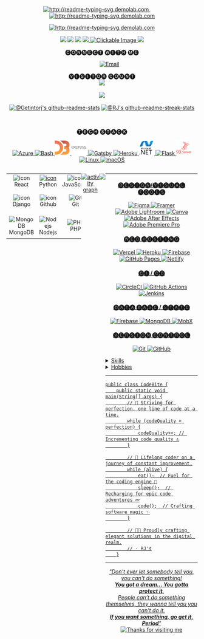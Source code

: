 <p align="center">
    <a href="http://jrohit.com.np" target="_blank">
        <img alt="http://readme-typing-svg.demolab.com" width="150" src="https://github.com/getintorj/getintorj/blob/master/2.png?raw=true">
    </a>
    &nbsp;&nbsp;&nbsp;&nbsp;&nbsp;&nbsp;&nbsp; <!-- Adjust the number of non-breaking spaces as needed -->
    <a href="http://jrohit.com.np" target="_blank">
        <img alt="http://readme-typing-svg.demolab.com" width="150" src="https://storage.googleapis.com/media.helloumi.com/125042/channels/FJ3DZITWCY268043HGFACIP9CFUA9XM6.gif">
    </a>
</p>






<p align="center">
    <a href="http://jrohit.com.np" target="_blank">
        <img alt="http://readme-typing-svg.demolab.com" width="150" src="https://storage.googleapis.com/media.helloumi.com/125042/channels/FJ3DZITWCY268043HGFACIP9CFUA9XM6.gif">
    </a>
                                                                                             
<p align="center">
<img src="https://user-images.githubusercontent.com/73097560/115834477-dbab4500-a447-11eb-908a-139a6edaec5c.gif">


<img src="https://readme-typing-svg.demolab.com?font=Architects+Daughter&amp;color=green&amp;size=15&amp;lines=¦+રોહિત+¦&&%20Code&center=true&width=440&height=18&vCenter=true&pause=1000&size=13" />


<img src="https://readme-typing-svg.demolab.com?font=Architects+Daughter&amp;color=ff0000&amp;size=15&amp;lines=।।+तप+त्याग+तांडव+।।&&%20Code&center=true&width=440&height=18&vCenter=true&pause=1000&size=15" />


<a href="https://github.com/getintorj/readme-typing-svg">
  <img src="https://readme-typing-svg.demolab.com/?lines=SOFTWARE%20ENGINEER%20;ETHICAL%20HACKER%20;FULL-STACK%20WEB%20AND%20APP%20DEVELOPER;ARTIFICIAL%20INTELLIGENCE%20(AI);PROGRAMMER%20;YOUTUBER%20;EXPERIENCED%20UI%2FUX%20DESIGNER;3%2B%20YEAR's%20OF%20CODING%20EXPERIENCE;ALWAYS%20LEARNING%20NEW%20THINGS&font=fira%20Code&center=true&width=440&height=35&color=20C20E&vCenter=true&pause=1000&size=22" />
</a>



<a href="https://jharohit.com.np">
    <img src="https://raw.githubusercontent.com/getintorj/getintorj/master/Final.png" alt="Clickable Image">
</a>

<img src="https://user-images.githubusercontent.com/73097560/115834477-dbab4500-a447-11eb-908a-139a6edaec5c.gif">

  <!-- Typing SVG by Getintorj - https://github.com/getintorj/readme-typing-svg -->
</p>


<p align="center">
  🅒🅞🅝🅝🅔🅒🅣 🅦🅘🅣🅗 🅜🅔
   </p>
<p align="center">
<a href="https://www.buymeacoffee.com/getintorj" target="_blank"><img alt="" src="https://img.shields.io/badge/Help%20Me-ffdd00?style=for-the-badge&logo=buy-me-a-coffee&logoColor=black" style="vertical-align:center" /></a>
<a href="https://discord.com/users/getintorj_#1528" target="_blank"><img alt="" src="https://img.shields.io/badge/discord-000?style=for-the-badge&logo=discord&logoColor=4e5d94" style="vertical-align:center" /></a>
<a href="https://jharohit.com.np" target="_blank"><img alt="" src="https://img.shields.io/badge/Portfolio-000?logo=vercel&logoColor=yellow&style=for-the-badge" style="vertical-align:center" /></a>
<a href="https://twitter.com/getintorj_" target="_blank"><img alt="" src="https://img.shields.io/badge/Twitter-000?logo=Twitter&logoColor=1DA1F2&style=for-the-badge" style="vertical-align:center" /></a>
<a href="https://linkedin.com/in/getintorj" target="_blank"><img alt="" src="https://img.shields.io/badge/LinkedIn-000?logo=linkedin&logoColor=0A66C2&style=for-the-badge" style="vertical-align:center" /></a>
<a href="https://instagram.com/getintorj_" target="_blank"><img alt="" src="https://img.shields.io/badge/Instagram-000?style=for-the-badge&logo=Instagram&logoColor=E4405F" style="vertical-align:center" /></a>
<a href="https://facebook.com/getintorj" target="_blank"><img alt="" src="https://img.shields.io/badge/facebook-000?style=for-the-badge&logo=facebook&logoColor=3b5998" style="vertical-align:center" /></a>
<a href="https://replit.com/@getintorj" target="_blank"><img alt="" src="https://img.shields.io/badge/replit-000?style=for-the-badge&logo=replit&logoColor=FFA500" style="vertical-align:center" /></a>
<a href="https://codepen.io/getintorj" target="_blank"><img alt="" src="https://img.shields.io/badge/codepen-000?style=for-the-badge&logo=codepen&logoColor=FFFFFF" style="vertical-align:center" /></a>
<a href="https://www.youtube.com/@BisKIRANVLOG" target="_blank"><img alt="" src="https://img.shields.io/badge/YouTube%20-000?style=for-the-badge&logo=youtube&logoColor=red" style="vertical-align:center" /></a>
<a href="mailto:getintorj@gmail.com" target="_blank"><img alt="Email" src="https://img.shields.io/badge/gmail%20-000?style=for-the-badge&logo=gmail&logoColor=BB001B" style="vertical-align:center" /></a>
</p>




 
<p align="center"> 
 🅥🅘🅢🅘🅣🅞🅡 🅒🅞🅤🅝🅣<br>
  <img src="https://profile-counter.glitch.me/getintorj/count.svg"/>
  </p>
  
<p align="center">
<img src="https://github-readme-stats.vercel.app/api/top-langs/?username=getintorj&theme=gotham&layout=compact"width="47%"/> 
</p>

<p align="center">
<a href="https://github.com/getintorj?tab=repositories"><img src="https://github-readme-stats-one-bice.vercel.app/api?username=getintorj&theme=gotham&show_icons=true&count_private=true&hide_border=false&role=OWNER,ORGANIZATION_MEMBER,COLLABORATOR"  width="48%" alt="@Getintorj's github-readme-stats"/></a>
<a href="https://github.com/getintorj?tab=stars"><img src="https://github-readme-streak-stats.herokuapp.com?user=getintorj&theme=gotham&hide_border=false&date_format=M%20j%5B%2C%20Y%5D"  width="48%" alt="@RJ's github-readme-streak-stats"/></a>
</p>

<!-- <p align="center">
  <a href="https://github.com/getintorj"><img src="contributions.svg"></a> -->
</p>



<br/>

<p align="center"> 
 🅣🅔🅒🅗 🅢🅣🅐🅒🅚<br>
 <p align="center">
  <a href="https://azure.microsoft.com/en-in/" target="_blank">
    <img src="https://www.vectorlogo.zone/logos/microsoft_azure/microsoft_azure-icon.svg" alt="Azure" width="40" height="40" />
  </a>
  <a href="https://www.gnu.org/software/bash/" target="_blank">
    <img src="https://www.vectorlogo.zone/logos/gnu_bash/gnu_bash-icon.svg" alt="Bash" width="40" height="40" />
  </a>
  <a href="https://d3js.org/" target="_blank">
    <img src="https://raw.githubusercontent.com/devicons/devicon/master/icons/d3js/d3js-original.svg" alt="D3.js" width="40" height="40" />
  </a>
  <a href="https://expressjs.com" target="_blank">
    <img src="https://raw.githubusercontent.com/devicons/devicon/master/icons/express/express-original-wordmark.svg" alt="Express" width="40" height="40" />
  </a>
  <a href="https://www.gatsbyjs.com/" target="_blank">
    <img src="https://www.vectorlogo.zone/logos/gatsbyjs/gatsbyjs-icon.svg" alt="Gatsby" width="40" height="40" />
  </a>
  <a href="https://heroku.com" target="_blank">
    <img src="https://www.vectorlogo.zone/logos/heroku/heroku-icon.svg" alt="Heroku" width="40" height="40" />
  </a>
  <a href="https://dotnet.microsoft.com/" target="_blank">
    <img src="https://raw.githubusercontent.com/devicons/devicon/master/icons/dot-net/dot-net-original-wordmark.svg" alt=".NET" width="40" height="40" />
  </a>
  <a href="https://flask.palletsprojects.com/" target="_blank">
    <img src="https://www.vectorlogo.zone/logos/pocoo_flask/pocoo_flask-icon.svg" alt="Flask" width="40" height="40" />
  </a>
  <a href="https://www.microsoft.com/en-us/sql-server" target="_blank">
    <img src="https://raw.githubusercontent.com/devicons/devicon/master/icons/microsoftsqlserver/microsoftsqlserver-plain-wordmark.svg" alt="Microsoft SQL Server" width="40" height="40" />
  </a>
  <a href="https://www.linux.org" target="_blank">
    <img src="https://upload.wikimedia.org/wikipedia/commons/thumb/2/2b/Kali-dragon-icon.svg/2048px-Kali-dragon-icon.svg.png" alt="Linux" width="50" height="50" />
  </a>
  <a href="https://www.apple.com/macos/sonoma/" target="_blank">
    <img src="https://www.svgrepo.com/show/349442/macos.svg" alt="macOS" width="40" height="40" />
  </a>
</p>


<div style="display: flex; align-items: flex-start; align: center">
<table align="center">
  <tr>
    <td align="center" width="96">
        <img src="https://techstack-generator.vercel.app/react-icon.svg" alt="icon" width="40" height="40" />
      <br>React
    </td>
    <td align="center" width="96">
      <a href="https://www.python.org/">
        <img src="https://techstack-generator.vercel.app/python-icon.svg" alt="icon" width="40" height="40" />
      </a>
      <br>Python
    </td>
    <td align="center" width="96">
        <img src="https://techstack-generator.vercel.app/js-icon.svg" alt="icon" width="40" height="40" />
      <br>JavaScript
    </td>
    <td align="center" width="96">
        <img src="https://techstack-generator.vercel.app/cpp-icon.svg" alt="icon" width="40" height="40" />
      <br>C++
    </td>
    <td align="center" width="96">
        <img src="https://techstack-generator.vercel.app/webpack-icon.svg" alt="icon" width="40" height="40" />
      <br>Webpack
    </td>
    <td align="center" width="96">
        <img src="https://techstack-generator.vercel.app/mysql-icon.svg" alt="icon" width="40" height="40" />
      <br>MySQL
    </td>
    <td align="center" width="96">
        <img src="https://techstack-generator.vercel.app/ts-icon.svg" alt="icon" width="40" height="40" />
      <br>TypeScript
    </td>
    <td align="center" width="96">
        <img src="https://techstack-generator.vercel.app/aws-icon.svg" alt="icon" width="40" height="40" />
      <br>AWS
    </td>
    <td align="center" width="96">
        <img src="https://techstack-generator.vercel.app/csharp-icon.svg" alt="icon" width="40" height="40" />
      <br>C#
    </td>
  </tr>
  <tr>
  <td align="center" width="96">
        <img src="https://techstack-generator.vercel.app/django-icon.svg" alt="icon" width="40" height="40" />
      <br>Django
    <td align="center" width="96">
        <img src="https://techstack-generator.vercel.app/github-icon.svg" alt="icon" width="40" height="40" />
      <br>Github
    </td>
    <td align="center" width="96"> 
        <img src="https://user-images.githubusercontent.com/25181517/192108372-f71d70ac-7ae6-4c0d-8395-51d8870c2ef0.png" width="40" height="40" alt="Git" />
      <br>Git
    </td>
    <td align="center"  width="96">
        <img src="https://skillicons.dev/icons?i=laravel" width="40" height="40" alt="Laravel" />
      <br>Laravel
    </td>
    <td align="center"  width="96">
        <img src="https://skillicons.dev/icons?i=html" width="40" height="40" alt="HTML5" />
      <br>HTML5
    </td>
    <td align="center" width="96">
        <img src="https://skillicons.dev/icons?i=css" width="40" height="40" alt="css" />
      <br>CSS
    </td>
    <td align="center"  width="96">
        <img src="https://skillicons.dev/icons?i=bootstrap" width="40" height="40" alt="bootstrap" />
      <br>Bootstrap
    </td>
    <td align="center" width="96">
        <img src="https://raw.githubusercontent.com/devicons/devicon/master/icons/android/android-original-wordmark.svg" width="40" height="40" alt="tailwind" />
      <br>Android
    </td>
    <td align="center" width="96">
        <img src="https://skillicons.dev/icons?i=jquery"width="40" height="40" alt="jQuery" />
      <br>jQuery
    </td>
  </tr>
 <tr>
      <td align="center" width="96">
        <img src="https://skillicons.dev/icons?i=mongodb" width="40" height="40" alt="MongoDB" />
      <br>MongoDB
    </td>
        <td align="center" width="96">
        <img src="https://skillicons.dev/icons?i=nodejs" width="40" height="40" alt="Nodejs" />
      <br>Nodejs
      </td>
      </td>
    <td align="center" width="96">
        <img src="https://skillicons.dev/icons?i=php" width="40" height="40" alt="PHP" />
      <br>PHP
    </td>
            <td align="center" width="96">
        <img src="https://skillicons.dev/icons?i=vscode" width="40" height="40" alt="VsCode" />
      <br>VsCode
    </td>
              <td align="center" width="96">
        <img src="https://skillicons.dev/icons?i=wordpress" width="40" height="40" alt="WordPress" />
      <br>WordPress
    </td>
              <td align="center" width="96">
        <img src="https://raw.githubusercontent.com/devicons/devicon/master/icons/dot-net/dot-net-original-wordmark.svg" width="40" height="40" alt="Vue" />
      <br>Dotnet
  <td align="center" width="96">
      <a href="#macropower-tech">
        <img src="https://www.vectorlogo.zone/logos/sqlite/sqlite-icon.svg" alt="icon" width="40" height="40" />
      </a>
      <br>SQLite
    </td>
              <td align="center" width="96">
        <img src="https://raw.githubusercontent.com/devicons/devicon/master/icons/java/java-original.svg" width="40" height="40" alt="https://www.java.com" />
      <br>Java
    </td>
    <td align="center" width="96">
        <img src="https://skillicons.dev/icons?i=postgres" width="40" height="40" alt="PostgreSQL" />
      <br>PostgreSQL
    </td>
 </tr>
</table>
<br><br>



<!-- activity graph heroku-app start -->
<p align="center">
    <a href="https://jharohit.com.np/">
        <img src="https://github-readme-activity-graph.vercel.app/graph?username=getintorj&theme=react-dark&hide_border=false&hide_title=false&area=true&custom_title=Total%20Contribution%20Graph%20In%20All%20Repo" width="95%" alt="activity graph">
    </a>
</p>
<!-- activity graph heroku-app end -->

<p align="center">
    <a href="https://github.com/getintorj/getintorj">
        <img src="https://github-profile-trophy.vercel.app/?username=getintorj&column=-1&theme=dracula&layout=compact"width="95%"/> 
</p>



---
<div align="center">

#### 🅓🅔🅢🅘🅖🅝/🅥🅘🅢🅤🅐🅛 🅣🅞🅞🅛🅢
![Figma](https://img.shields.io/badge/-Figma-000?style=for-the-badge&logo=figma)
![Framer](https://img.shields.io/badge/-Framer-000?style=for-the-badge&logo=framer)
![Adobe Lightroom](https://img.shields.io/badge/-Adobe%20Lightroom-000?style=for-the-badge&logo=adobe%20lightroom)
![Canva](https://img.shields.io/badge/-Canva-000?style=for-the-badge&logo=canva)
![Adobe After Effects](https://img.shields.io/badge/-Adobe%20After%20Effects-000?style=for-the-badge&logo=Adobe%20After%20Effects&logoColor=white)
![Adobe Premiere Pro](https://img.shields.io/badge/Adobe%20Premiere%20Pro-000?style=for-the-badge&logo=Adobe%20Premiere%20Pro&logoColor=white)

#### 🅦🅔🅑 🅗🅞🅢🅣🅘🅝🅖
![Vercel](https://img.shields.io/badge/-Vercel-000?style=for-the-badge&logo=vercel)
![Heroku](https://img.shields.io/badge/-Heroku-000?style=for-the-badge&logo=heroku)
![Firebase](https://img.shields.io/badge/-Firebase-000?style=for-the-badge&logo=firebase)
![GitHub Pages](https://img.shields.io/badge/-GitHub%20Pages-000?style=for-the-badge&logo=github)
![Netlify](https://img.shields.io/badge/-Netlify-000?style=for-the-badge&logo=netlify)

#### 🅒🅘 / 🅒🅓
![CircleCI](https://img.shields.io/badge/-circle%20ci-000?style=for-the-badge&logo=circleci)
![GitHub Actions](https://img.shields.io/badge/-github%20actions-000?style=for-the-badge&logo=githubactions)
![Jenkins](https://img.shields.io/badge/-jenkins-000?style=for-the-badge&logo=jenkins)

#### 🅓🅐🅣🅐 🅑🅐🅢🅔 / 🅢🅣🅐🅣🅔
![Firebase](https://img.shields.io/badge/-Firebase-000?style=for-the-badge&logo=firebase)
![MongoDB](https://img.shields.io/badge/-MongoDB-000?style=for-the-badge&logo=mongodb)
![MobX](https://img.shields.io/badge/-MobX-000?style=for-the-badge&logo=mobx)

#### 🅥🅔🅡🅢🅘🅞🅝 🅒🅞🅝🅣🅡🅞🅛
![Git](https://img.shields.io/badge/-Git-000?style=for-the-badge&logo=git)
![GitHub](https://img.shields.io/badge/-GitHub-000?style=for-the-badge&logo=github)

</div>


<details>
  <summary>Skills</summary>

- Problem Solving
- Youtuber
- Blogging
- Web Content Writing
- Video Editing
- Blogger
- Researching $ Learning
</details>

<details>
  <summary>Hobbies</summary>
</br> 
  🌏 Traveling
  📚 Learning
  🎮 Games
  🎧 Listening to Music
</details>



---

``` 
public class CodeBite {
    public static void main(String[] args) {
        // 🚀 Striving for perfection, one line of code at a time.
        while (codeQuality < perfection) {
            codeQuality++; // Incrementing code quality 🔝
        }

        // 🌟 Lifelong coder on a journey of constant improvement.
        while (alive) {
            eat();  // Fuel for the coding engine 🍕
            sleep();  // Recharging for epic code adventures 💤
            code();  // Crafting software magic ✨
        }

        // 👨‍💻 Proudly crafting elegant solutions in the digital realm.
        // - RJ's
    }
```

<hr />
<div align="center">
  <i>"Don't ever let somebody tell you, you can't do something! <br><b>You got a dream… You gotta protect it</b>.<br> People can’t do something themselves, they wanna tell you you can’t do it. <br><b>If you want something, go get it. Period</b>"</i>
</div>

<div align="center">

<img height="120" alt="Thanks for visiting me" width="100%" src="https://raw.githubusercontent.com/BrunnerLivio/brunnerlivio/master/images/marquee.svg" />
<br />

